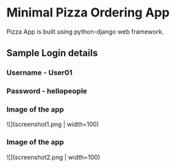 # Minimal Pizza Ordering App

Pizza App is built using python-django web framework.

## Sample Login details

### Username - User01

### Password  - hellopeople

### Image of the app

![](screenshot1.png | width=100)

### Image of the app

![](screenshot2.png | width=100)
